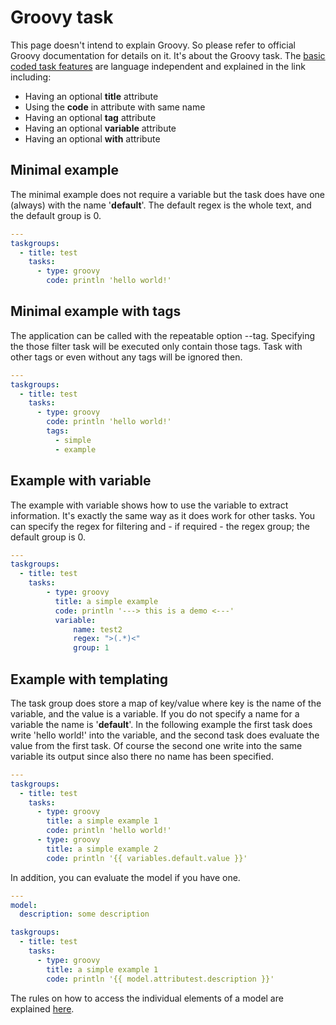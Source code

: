 # Groovy task

This page doesn't intend to explain Groovy. So please refer to official Groovy
documentation for details on it. It's about the Groovy task.
The [basic coded task features](basic-coded-task-features.md) are language
independent and explained in the link including:

 - Having an optional **title** attribute
 - Using the **code** in attribute with same name
 - Having an optional **tag** attribute
 - Having an optional **variable** attribute
 - Having an optional **with** attribute

## Minimal example

The minimal example does not require a variable but the task
does have one (always) with the name '**default**'.
The default regex is the whole text, and the default group is 0.

```yaml
---
taskgroups:
  - title: test
    tasks:
      - type: groovy
        code: println 'hello world!'
```

## Minimal example with tags

The application can be called with the repeatable option --tag. Specifying the
those filter task will be executed only contain those tags. Task with other tags
or even without any tags will be ignored then.

```yaml
---
taskgroups:
  - title: test
    tasks:
      - type: groovy
        code: println 'hello world!'
        tags:
          - simple
          - example         
```

## Example with variable

The example with variable shows how to use the variable to extract information.
It's exactly the same way as it does work for other tasks.
You can specify the regex for filtering and - if required - the regex group;
the default group is 0.

```yaml
---
taskgroups:
  - title: test
    tasks:
        - type: groovy
          title: a simple example
          code: println '---> this is a demo <---'
          variable:
              name: test2
              regex: ">(.*)<"
              group: 1
```

## Example with templating

The task group does store a map of key/value where key is the name of the variable, and
the value is a variable. If you do not specify a name for a variable the name is
'**default**'. In the following example the first task does write 'hello world!' into
the variable, and the second task does evaluate the value from the first task.
Of course the second one write into the same variable its output since also there
no name has been specified.

```yaml
---
taskgroups:
  - title: test
    tasks:
      - type: groovy
        title: a simple example 1
        code: println 'hello world!'
      - type: groovy
        title: a simple example 2
        code: println '{{ variables.default.value }}'
```

In addition, you can evaluate the model if you have one.

```yaml
---
model:
  description: some description

taskgroups:
  - title: test
    tasks:
      - type: groovy
        title: a simple example 1
        code: println '{{ model.attributest.description }}'
```

The rules on how to access the individual elements of a model are
explained [here](templating.md).
